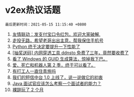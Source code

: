 # v2ex热议话题

`最后更新时间：2021-05-15 11:15:40 +0800`

1. [友情联动：发支付宝口令红包，欢迎大家破解.](https://www.v2ex.com/t/776889)
1. [走投无路，希望老哥出出主意，帮我保住手机号](https://www.v2ex.com/t/776991)
1. [Python 终于决定要提升一下性能了](https://www.v2ex.com/t/776893)
1. [[抽奖送码] 内网穿透工具 ddnsto 免费了三年，竟然要收费了](https://www.v2ex.com/t/776964)
1. [看了 Windows 的 GUID 生成算法，惊掉我下巴。](https://www.v2ex.com/t/776972)
1. [爱、死亡和机器人第 2 季，终于可以看了。](https://www.v2ex.com/t/776973)
1. [有打工人一直住青旅吗](https://www.v2ex.com/t/776925)
1. [我们的短信中台 1.0 上线了，说一说做它的初衷](https://www.v2ex.com/t/776890)
1. [Java 面试官应该怎么考察一个面试者的能力？](https://www.v2ex.com/t/776891)
1. [裸辞玩了 2 个月](https://www.v2ex.com/t/776907)

